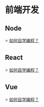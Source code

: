 # 前端开发



## Node 

⭐️ [如何自学编程？](入门必看-学习路线/如何自学编程？.md)


## React

⭐️ [如何自学编程？](入门必看-学习路线/如何自学编程？.md)


## Vue

⭐️ [如何自学编程？](入门必看-学习路线/如何自学编程？.md)





